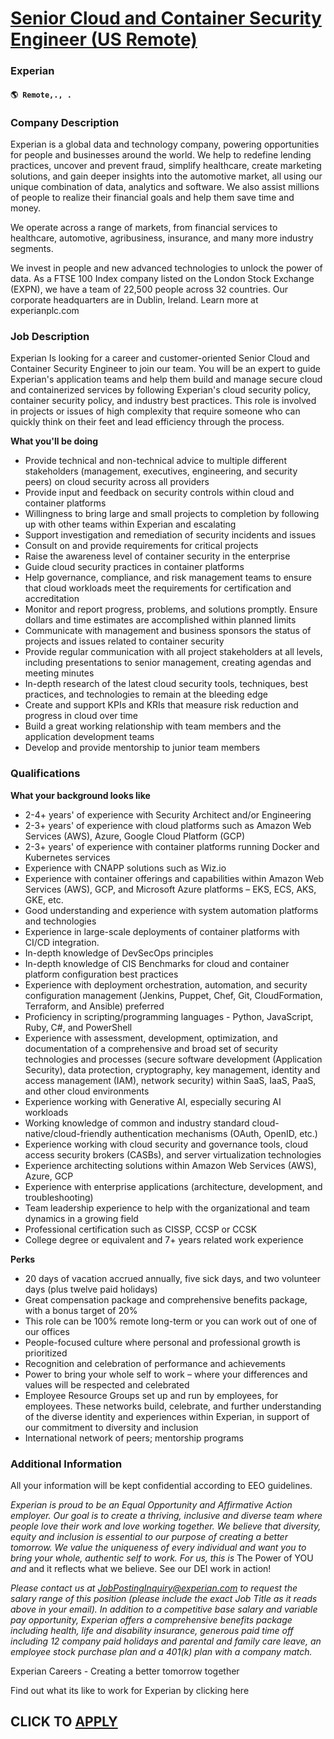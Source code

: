 # [Senior Cloud and Container Security Engineer (US Remote)](https://www.remotewlb.com/apply/senior-cloud-and-container-security-engineer-us-remote)  
### Experian  
#### `🌎 Remote,., .`  

### **Company Description**

Experian is a global data and technology company, powering opportunities for people and businesses around the world. We help to redefine lending practices, uncover and prevent fraud, simplify healthcare, create marketing solutions, and gain deeper insights into the automotive market, all using our unique combination of data, analytics and software. We also assist millions of people to realize their financial goals and help them save time and money.

We operate across a range of markets, from financial services to healthcare, automotive, agribusiness, insurance, and many more industry segments.

We invest in people and new advanced technologies to unlock the power of data. As a FTSE 100 Index company listed on the London Stock Exchange (EXPN), we have a team of 22,500 people across 32 countries. Our corporate headquarters are in Dublin, Ireland. Learn more at experianplc.com

###  **Job Description**

Experian Is looking for a career and customer-oriented Senior Cloud and Container Security Engineer to join our team. You will be an expert to guide Experian's application teams and help them build and manage secure cloud and containerized services by following Experian's cloud security policy, container security policy, and industry best practices. This role is involved in projects or issues of high complexity that require someone who can quickly think on their feet and lead efficiency through the process.

 **What you'll be doing**

  * Provide technical and non-technical advice to multiple different stakeholders (management, executives, engineering, and security peers) on cloud security across all providers
  * Provide input and feedback on security controls within cloud and container platforms
  * Willingness to bring large and small projects to completion by following up with other teams within Experian and escalating
  * Support investigation and remediation of security incidents and issues
  * Consult on and provide requirements for critical projects
  * Raise the awareness level of container security in the enterprise
  * Guide cloud security practices in container platforms
  * Help governance, compliance, and risk management teams to ensure that cloud workloads meet the requirements for certification and accreditation
  * Monitor and report progress, problems, and solutions promptly. Ensure dollars and time estimates are accomplished within planned limits
  * Communicate with management and business sponsors the status of projects and issues related to container security
  * Provide regular communication with all project stakeholders at all levels, including presentations to senior management, creating agendas and meeting minutes
  * In-depth research of the latest cloud security tools, techniques, best practices, and technologies to remain at the bleeding edge
  * Create and support KPIs and KRIs that measure risk reduction and progress in cloud over time
  * Build a great working relationship with team members and the application development teams
  * Develop and provide mentorship to junior team members

###  **Qualifications**

 **What your background looks like**

  * 2-4+ years' of experience with Security Architect and/or Engineering
  * 2-3+ years' of experience with cloud platforms such as Amazon Web Services (AWS), Azure, Google Cloud Platform (GCP)
  * 2-3+ years' of experience with container platforms running Docker and Kubernetes services
  * Experience with CNAPP solutions such as Wiz.io
  * Experience with container offerings and capabilities within Amazon Web Services (AWS), GCP, and Microsoft Azure platforms – EKS, ECS, AKS, GKE, etc.
  * Good understanding and experience with system automation platforms and technologies
  * Experience in large-scale deployments of container platforms with CI/CD integration.
  * In-depth knowledge of DevSecOps principles
  * In-depth knowledge of CIS Benchmarks for cloud and container platform configuration best practices
  * Experience with deployment orchestration, automation, and security configuration management (Jenkins, Puppet, Chef, Git, CloudFormation, Terraform, and Ansible) preferred
  * Proficiency in scripting/programming languages - Python, JavaScript, Ruby, C#, and PowerShell
  * Experience with assessment, development, optimization, and documentation of a comprehensive and broad set of security technologies and processes (secure software development (Application Security), data protection, cryptography, key management, identity and access management (IAM), network security) within SaaS, IaaS, PaaS, and other cloud environments
  * Experience working with Generative AI, especially securing AI workloads
  * Working knowledge of common and industry standard cloud-native/cloud-friendly authentication mechanisms (OAuth, OpenID, etc.)
  * Experience working with cloud security and governance tools, cloud access security brokers (CASBs), and server virtualization technologies
  * Experience architecting solutions within Amazon Web Services (AWS), Azure, GCP
  * Experience with enterprise applications (architecture, development, and troubleshooting)
  * Team leadership experience to help with the organizational and team dynamics in a growing field
  * Professional certification such as CISSP, CCSP or CCSK
  * College degree or equivalent and 7+ years related work experience

 **Perks**

  * 20 days of vacation accrued annually, five sick days, and two volunteer days (plus twelve paid holidays)
  * Great compensation package and comprehensive benefits package, with a bonus target of 20%
  * This role can be 100% remote long-term or you can work out of one of our offices
  * People-focused culture where personal and professional growth is prioritized
  * Recognition and celebration of performance and achievements
  * Power to bring your whole self to work – where your differences and values will be respected and celebrated
  * Employee Resource Groups set up and run by employees, for employees. These networks build, celebrate, and further understanding of the diverse identity and experiences within Experian, in support of our commitment to diversity and inclusion
  * International network of peers; mentorship programs

###  **Additional Information**

All your information will be kept confidential according to EEO guidelines.

 _Experian is proud to be an Equal Opportunity and Affirmative Action employer. Our goal is to create a thriving, inclusive and diverse team where people love their work and love working together. We believe that diversity, equity and inclusion is essential to our purpose of creating a better tomorrow. We value the uniqueness of every individual and want you to bring your whole, authentic self to work. For us, this is_ The Power of YOU _and_ and it reflects what we believe. See our DEI work in action!

 _Please contact us at JobPostingInquiry@experian.com to request the salary range of this position (please include the exact Job Title as it reads above in your email). In addition to a competitive base salary and variable pay opportunity, Experian offers a comprehensive benefits package including health, life and disability insurance, generous paid time off including 12 company paid holidays and parental and family care leave, an employee stock purchase plan and a 401(k) plan with a company match._

Experian Careers - Creating a better tomorrow together

Find out what its like to work for Experian by clicking here

  
## CLICK TO [APPLY](https://www.remotewlb.com/apply/senior-cloud-and-container-security-engineer-us-remote)

